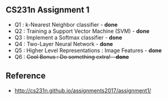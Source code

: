 ## CS231n Assignment 1
* Q1 : k-Nearest Neighbor classifier - **done**
* Q2 : Training a Support Vector Machine (SVM) - **done**
* Q3 : Implement a Softmax classifier - **done**
* Q4 : Two-Layer Neural Network - **done**
* Q5 : Higher Level Representations : Image Features - **done**
* Q6 : ~~Cool Bonus : Do something extra! - **done**~~

## Reference
* http://cs231n.github.io/assignments2017/assignment1/